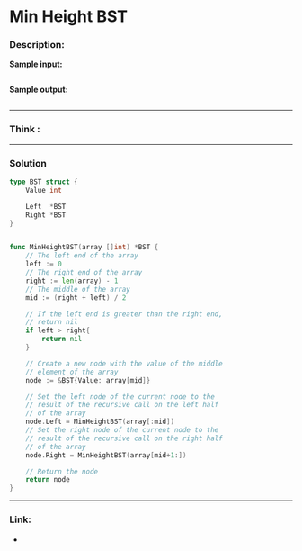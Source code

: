 # Min Height BST

### Description:  


**Sample input:**  
```

```

**Sample output:**  
```
```


---
### Think :

---
### Solution
```go
type BST struct {
	Value int

	Left  *BST
	Right *BST
}


func MinHeightBST(array []int) *BST {
	// The left end of the array
	left := 0
	// The right end of the array
	right := len(array) - 1
	// The middle of the array
	mid := (right + left) / 2

	// If the left end is greater than the right end, 
	// return nil
	if left > right{
		return nil 
	}

	// Create a new node with the value of the middle 
	// element of the array
	node := &BST{Value: array[mid]}

	// Set the left node of the current node to the 
	// result of the recursive call on the left half 
	// of the array
	node.Left = MinHeightBST(array[:mid])
	// Set the right node of the current node to the 
	// result of the recursive call on the right half 
	// of the array
	node.Right = MinHeightBST(array[mid+1:])

	// Return the node
	return node
}

```

---

### Link:
- []()